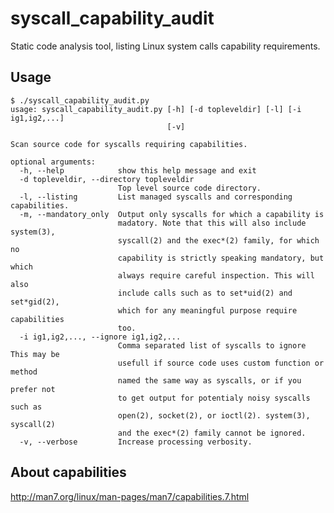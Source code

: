 # syscall_capability_audit

Static code analysis tool, listing Linux system calls capability requirements. 

## Usage

	$ ./syscall_capability_audit.py
	usage: syscall_capability_audit.py [-h] [-d topleveldir] [-l] [-i ig1,ig2,...]
	                                   [-v]

	Scan source code for syscalls requiring capabilities.

	optional arguments:
	  -h, --help            show this help message and exit
	  -d topleveldir, --directory topleveldir
	                        Top level source code directory.
	  -l, --listing         List managed syscalls and corresponding capabilities.
	  -m, --mandatory_only  Output only syscalls for which a capability is
	                        madatory. Note that this will also include system(3),
	                        syscall(2) and the exec*(2) family, for which no
	                        capability is strictly speaking mandatory, but which
	                        always require careful inspection. This will also
	                        include calls such as to set*uid(2) and set*gid(2),
	                        which for any meaningful purpose require capabilities
	                        too.
	  -i ig1,ig2,..., --ignore ig1,ig2,...
	                        Comma separated list of syscalls to ignore This may be
	                        usefull if source code uses custom function or method
	                        named the same way as syscalls, or if you prefer not
	                        to get output for potentialy noisy syscalls such as
	                        open(2), socket(2), or ioctl(2). system(3), syscall(2)
	                        and the exec*(2) family cannot be ignored.
	  -v, --verbose         Increase processing verbosity.

## About capabilities

http://man7.org/linux/man-pages/man7/capabilities.7.html
